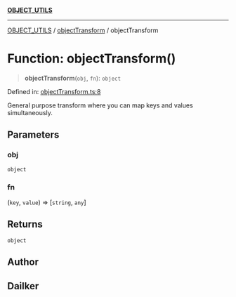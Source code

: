 [**OBJECT_UTILS**](../../README.md)

***

[OBJECT_UTILS](../../README.md) / [objectTransform](../README.md) / objectTransform

# Function: objectTransform()

> **objectTransform**(`obj`, `fn`): `object`

Defined in: [objectTransform.ts:8](https://github.com/dailker/everyutil/blob/9ec04d41a381dab61073bf86e9abc70eaf55066d/src/object/objectTransform.ts#L8)

General purpose transform where you can map keys and values simultaneously.

## Parameters

### obj

`object`

### fn

(`key`, `value`) => \[`string`, `any`\]

## Returns

`object`

## Author

## Dailker
